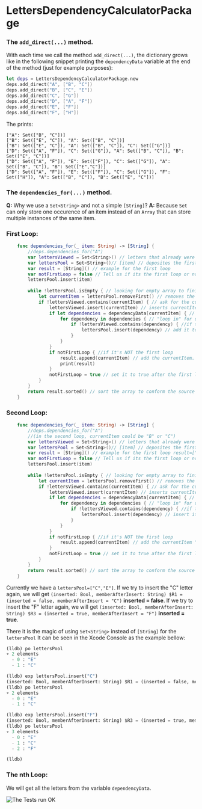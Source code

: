 # LettersDependencyCalculatorPackage

### The `add_direct(...)` method.
With each time we call the method `add_direct(...)`, the dictionary grows like in the following snippet printing the `dependencyData` variable at the end of the method (just for example purposes):
```Swift
let deps = LettersDependencyCalculatorPackage.new
deps.add_direct("A", ["B", "C"])
deps.add_direct("B", ["C", "E"])
deps.add_direct("C", ["G"])
deps.add_direct("D", ["A", "F"])
deps.add_direct("E", ["F"])
deps.add_direct("F", ["H"])
```
The prints:

    ["A": Set(["B", "C"])]
    ["B": Set(["E", "C"]), "A": Set(["B", "C"])]
    ["B": Set(["E", "C"]), "A": Set(["B", "C"]), "C": Set(["G"])]
    ["D": Set(["A", "F"]), "C": Set(["G"]), "A": Set(["B", "C"]), "B": Set(["E", "C"])]
    ["D": Set(["A", "F"]), "E": Set(["F"]), "C": Set(["G"]), "A": Set(["B", "C"]), "B": Set(["E","C"])]
    ["D": Set(["A", "F"]), "E": Set(["F"]), "C": Set(["G"]), "F": Set(["H"]), "A": Set(["B", "C"]), "B": Set(["E", "C"])]
    


### The `dependencies_for(...)` method.
**Q:** Why we use a `Set<String>` and not a simple `[String]`?
**A:** Because `Set` can only store one occurence of an item instead of an `Array` that can store multiple instances of the same item.

### First Loop:

``` Swift
    func dependencies_for(_ item: String) -> [String] {
        //deps.dependencies_for("A")
        var lettersViewed = Set<String>() // letters that already were "visited"
        var lettersPool = Set<String>()// [item] // deposites the first letter to search for dependencies
        var result = [String]() // example for the first loop
        var notFirstLoop = false // Tell us if its the first loop or not
        lettersPool.insert(item)
        
        while !lettersPool.isEmpty { // looking for empty array to finish loop
            let currentItem = lettersPool.removeFirst() // removes the current letter "A"
            if !lettersViewed.contains(currentItem) { // ask for the current letter "A" in lettersViewed
                lettersViewed.insert(currentItem) // inserts currentItem "A" in lettersViewed
                if let dependencies = dependencyData[currentItem] { // dependencies = ["B", "C"]
                    for dependency in dependencies { // "loop in" for dependencies array
                        if !lettersViewed.contains(dependency) { //if the letter "A" is not visitted
                            lettersPool.insert(dependency) // add it to the lettersPool
                        }
                    }
                }
                if notFirstLoop { //if it's NOT the first loop
                    result.append(currentItem) // add the currentItem. (in the second loop, this letter could be "B" or "C" )
                    print(result)
                }
                notFirstLoop = true // set it to true after the first loop ends
            }
        }
        return result.sorted() // sort the array to conform the source array in the test
    }

```

### Second Loop:

``` Swift
    func dependencies_for(_ item: String) -> [String] {
        //deps.dependencies_for("A")
        //(in the second loop, currentItem could be "B" or "C")
        var lettersViewed = Set<String>() // letters that already were "visited" lettersViewed=["A"]
        var lettersPool = Set<String>()// [item] // deposites the first letter to search for dependencies lettersPool=["B", "C"]
        var result = [String]() // example for the first loop result=["B", "C"]
        var notFirstLoop = false // Tell us if its the first loop or not notFirstLoop=true
        lettersPool.insert(item)
        
        while !lettersPool.isEmpty { // looking for empty array to finish loop. lettersPool.count=2
            let currentItem = lettersPool.removeFirst() // removes the current letter "B" lettersPool=["C"]
            if !lettersViewed.contains(currentItem) { // ask for the current letter "B" in lettersViewed (we have ["A"])
                lettersViewed.insert(currentItem) // inserts currentItem "B". lettersViewed=["A", "B"]
                if let dependencies = dependencyData[currentItem] { // dependencies = ["C", "E"]
                    for dependency in dependencies { // "loop in" for dependencies array
                        if !lettersViewed.contains(dependency) { //if the letter "C" is not visitted (currently lettersViewed=["A", "B"])
                            lettersPool.insert(dependency) // insert it to the lettersPool. lettersPool=["C", "E"] //because C is already in lettersPool, it is not inserted again, it's like magic.
                        }
                    }
                }
                if notFirstLoop { //if it's NOT the first loop
                    result.append(currentItem) // add the currentItem "B". result=["B"]
                }
                notFirstLoop = true // set it to true after the first loop ends
            }
        }
        return result.sorted() // sort the array to conform the source array in the test
    }

```

Currently we have a `lettersPool=["C","E"]`. 
If we try to insert the "C" letter again, we will get `(inserted: Bool, memberAfterInsert: String) $R1 = (inserted = false, memberAfterInsert = "C")`  **inserted = false**.
If we try to insert the "F" letter again, we will get `(inserted: Bool, memberAfterInsert: String) $R3 = (inserted = true, memberAfterInsert = "F")`  **inserted = true**.

There it is the magic of using `Set<String>` instead of `[String]` for the `lettersPool`
It can be seen in the Xcode Console as the example bellow:

```Python
(lldb) po lettersPool
▿ 2 elements
  - 0 : "E"
  - 1 : "C"

(lldb) exp lettersPool.insert("C")
(inserted: Bool, memberAfterInsert: String) $R1 = (inserted = false, memberAfterInsert = "C")
(lldb) po lettersPool
▿ 2 elements
  - 0 : "E"
  - 1 : "C"

(lldb) exp lettersPool.insert("F")
(inserted: Bool, memberAfterInsert: String) $R3 = (inserted = true, memberAfterInsert = "F")
(lldb) po lettersPool
▿ 3 elements
  - 0 : "E"
  - 1 : "C"
  - 2 : "F"

(lldb) 
```

### The nth Loop:

We will get all the letters from the variable `dependencyData`.

![The Tests run OK](https://upload.wikimedia.org/wikipedia/commons/thumb/e/e9/Felis_silvestris_silvestris_small_gradual_decrease_of_quality.png/200px-Felis_silvestris_silvestris_small_gradual_decrease_of_quality.png)

